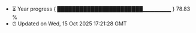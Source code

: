 - ⏳ Year progress { ███████████████████████▁▁▁▁▁▁▁ } 78.83 %
- ⏰ Updated on Wed, 15 Oct 2025 17:21:28 GMT

